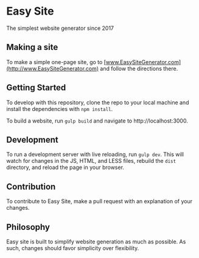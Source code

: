 # Easy Site
The simplest website generator since 2017

## Making a site
To make a simple one-page site, go to [www.EasySiteGenerator.com](http://www.EasySiteGenerator.com)
and follow the directions there.

## Getting Started
To develop with this repository, clone the repo to your local machine and install the dependencies
with `npm install`.

To build a website, run `gulp build` and navigate to http://localhost:3000.

## Development
To run a development server with live reloading, run `gulp dev`. This will watch for changes in the
JS, HTML, and LESS files, rebuild the `dist` directory, and reload the page in your browser.

## Contribution
To contribute to Easy Site, make a pull request with an explanation of your changes.

## Philosophy
Easy site is built to simplify website generation as much as possible. As such, changes should
favor simplicity over flexibility.
